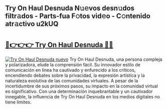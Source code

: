 ## Try On Haul Desnuda N𝚞𝚎vos desn𝚞dos filtr𝚊dos - Parts-fua F𝚘tos vid𝚎o - C𝚘ntenido atr𝚊ctivo u2kUQ

# <h2><a href="http://mba3nx.tromn.icu/?c=Try+On+Haul+Desnuda">🔗👉👉👉 Try On Haul Desnuda 🔗🔗</a></h2>

[![Try On Haul Desnuda nuevo](https://i.imgur.com/pEAQMta.gif)](http://mba3nx.tromn.icu/?c=Try+On+Haul+Desnuda)
Try On Haul Desnuda, una persona compleja y polarizadora, elude la comprensión fácil. Su innovador estilo de comunicación en línea ha cautivado y enfurecido a los críticos, encendiendo debates sobre la privacidad, la expresión artística y la naturaleza evolutiva de las comunidades virtuales. A pesar de la incertidumbre de sus próximos pasos, su impacto en la comunidad virtual es significativo. Con una determinación inquebrantable y un cautivador innegable, la influencia de Try On Haul Desnuda en los medios digitales no tiene límites.
